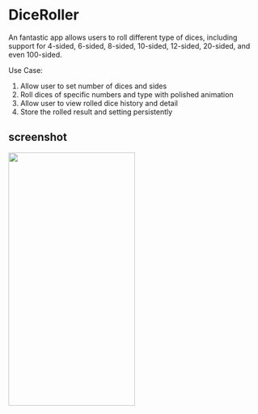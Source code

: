 #  DiceRoller

An fantastic app allows users to roll different type of dices, including support for 4-sided, 6-sided, 8-sided, 10-sided, 12-sided, 20-sided, and even 100-sided.

Use Case:

1. Allow user to set number of dices and sides
2. Roll dices of specific numbers and type with polished animation
3. Allow user to view rolled dice history and detail
4. Store the rolled result and setting persistently

## screenshot

<img src="./img/dice_roller.gif" width="250" height="500">  
